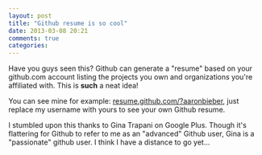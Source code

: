 ```yaml
---
layout: post
title: "Github resume is so cool"
date: 2013-03-08 20:21
comments: true
categories: 
---
```

Have you guys seen this? Github can generate a "resume" based on your 
github.com account listing the projects you own and organizations you're 
affiliated with. This is **such** a neat idea!

You can see mine for example: [resume.github.com/?aaronbieber][1], just 
replace my username with yours to see your own Github resume.

I stumbled upon this thanks to Gina Trapani on Google Plus. Though it's 
flattering for Github to refer to me as an "advanced" Github user, Gina is a 
"passionate" github user. I think I have a distance to go yet...

[1]: http://resume.github.com/?aaronbieber

